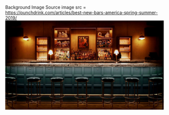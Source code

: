 Background Image Source
image src = https://punchdrink.com/articles/best-new-bars-america-spring-summer-2019/
    <img src="./assets/photos/bar-back.jpeg" alt="Image of a fancy bar">
